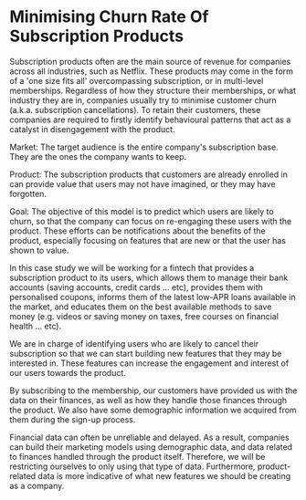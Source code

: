 # Minimising Churn Rate Of Subscription Products

Subscription products often are the main source of revenue for companies across all industries, such as Netflix. These products may come in the form of a 'one size fits all' overcompassing subscription, or in multi-level memberships. Regardless of how they structure their memberships, or what industry they are in, companies usually try to minimise customer churn (a.k.a. subscription cancellations). To retain their customers, these companies are required to firstly identify behavioural patterns that act as a catalyst in disengagement with the product.

Market: The target audience is the entire company's subscription base. They are the ones the company wants to keep.

Product: The subscription products that customers are already enrolled in can provide value that users may not have imagined, or they may have forgotten.

Goal: The objective of this model is to predict which users are likely to churn, so that the company can focus on re-engaging these users with the product. These efforts can be notifications about the benefits of the product, especially focusing on features that are new or that the user has shown to value.


In this case study we will be working for a fintech that provides a subscription product to its users, which allows them to manage their bank accounts (saving accounts, credit cards ... etc), provides them with personalised coupons, informs them of the latest low-APR loans available in the market, and educates them on the best available methods to save money (e.g. videos or saving money on taxes, free courses on financial health ... etc).

We are in charge of identifying users who are likely to cancel their subscription so that we can start building new features that they may be interested in. These features can increase the engagement and interest of our users towards the product.


By subscribing to the membership, our customers have provided us with the data on their finances, as well as how they handle those finances through the product. We also have some demographic information we acquired from them during the sign-up process.

Financial data can often be unreliable and delayed. As a result, companies can build their marketing models using demographic data, and data related to finances handled through the product itself. Therefore, we will be restricting ourselves to only using that type of data. Furthermore, product-related data is more indicative of what new features we should be creating as a company.
